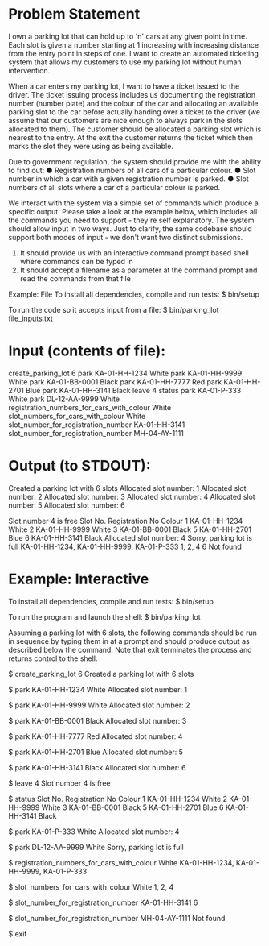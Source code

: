 # Problem Statement
I own a parking lot that can hold up to 'n' cars at any given point in time. Each slot is given a number starting at 1 increasing with increasing distance from the entry point in steps of one. I want to create an automated ticketing system that allows my customers to use my parking lot without human intervention.

When a car enters my parking lot, I want to have a ticket issued to the driver. The ticket issuing process includes us documenting the registration number (number plate) and the colour of the car and allocating an available parking slot to the car before actually handing over a ticket to the driver (we assume that our customers are nice enough to always park in the slots allocated to them). The customer should be allocated a parking slot which is nearest to the entry. At the exit the customer returns the ticket which then marks the slot they were using as being available.

Due to government regulation, the system should provide me with the ability to find out:
  ●	Registration numbers of all cars of a particular colour.
  ●	Slot number in which a car with a given registration number is parked.
  ●	Slot numbers of all slots where a car of a particular colour is parked.


We interact with the system via a simple set of commands which produce a specific output. Please take a look at the example below, which includes all the commands you need to support - they're self explanatory. The system should allow input in two ways. Just to clarify, the same codebase should support both modes of input - we don't want two distinct submissions.

1)	It should provide us with an interactive command prompt based shell where commands can be typed in
2)	It should accept a filename as a parameter at the command prompt and read the commands from that file


Example: File
To install all dependencies, compile and run tests:
$ bin/setup

To run the code so it accepts input from a file:
$ bin/parking_lot file_inputs.txt

# Input (contents of file):

create_parking_lot 6 
park KA-01-HH-1234 White 
park KA-01-HH-9999 White 
park KA-01-BB-0001 Black 
park KA-01-HH-7777 Red 
park KA-01-HH-2701 Blue 
park KA-01-HH-3141 Black 
leave 4
status
park KA-01-P-333 White 
park DL-12-AA-9999 White
registration_numbers_for_cars_with_colour White 
slot_numbers_for_cars_with_colour White 
slot_number_for_registration_number KA-01-HH-3141 
slot_number_for_registration_number MH-04-AY-1111
 
# Output (to STDOUT):

Created a parking lot with 6 slots 
Allocated slot number: 1
Allocated slot number: 2 
Allocated slot number: 3 
Allocated slot number: 4 
Allocated slot number: 5 
Allocated slot number: 6 

Slot number 4 is free
Slot No.	  Registration No	    Colour 
1	         KA-01-HH-1234	      White
2	         KA-01-HH-9999	      White
3	         KA-01-BB-0001      	Black
5	         KA-01-HH-2701	      Blue
6	         KA-01-HH-3141	      Black
Allocated slot number: 4 
Sorry, parking lot is full
KA-01-HH-1234, KA-01-HH-9999, KA-01-P-333 
1, 2, 4
6
Not found


# Example: Interactive

To install all dependencies, compile and run tests:
$ bin/setup

To run the program and launch the shell:
$ bin/parking_lot

Assuming a parking lot with 6 slots, the following commands should be run in sequence by typing them in at a prompt and should produce output as described below the command. Note that exit terminates the process and returns control to the shell.


$ create_parking_lot 6
Created a parking lot with 6 slots

$ park KA-01-HH-1234 White 
Allocated slot number: 1

$ park KA-01-HH-9999 White 
Allocated slot number: 2
 
$ park KA-01-BB-0001 Black 
Allocated slot number: 3

$ park KA-01-HH-7777 Red 
Allocated slot number: 4

$ park KA-01-HH-2701 Blue 
Allocated slot number: 5

$ park KA-01-HH-3141 Black 
Allocated slot number: 6

$ leave 4
Slot number 4 is free

$ status
Slot	No.   	Registration No	   Colour
1		         KA-01-HH-1234	     White
2		         KA-01-HH-9999	     White
3	         	KA-01-BB-0001	     Black
5	         	KA-01-HH-2701     	Blue
6		         KA-01-HH-3141	     Black


$ park KA-01-P-333 White 
Allocated slot number: 4

$ park DL-12-AA-9999 White 
Sorry, parking lot is full

$ registration_numbers_for_cars_with_colour White 
KA-01-HH-1234, KA-01-HH-9999, KA-01-P-333

$ slot_numbers_for_cars_with_colour White 
1, 2, 4

$ slot_number_for_registration_number KA-01-HH-3141 
6

$ slot_number_for_registration_number MH-04-AY-1111 
Not found

$ exit
